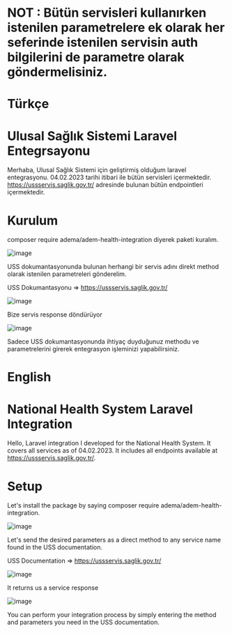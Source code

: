 # NOT : Bütün servisleri kullanırken istenilen parametrelere ek olarak her seferinde istenilen servisin auth bilgilerini de parametre olarak göndermelisiniz.

# Türkçe

# Ulusal Sağlık Sistemi Laravel Entegrsayonu
Merhaba, Ulusal Sağlık Sistemi için geliştirmiş olduğum laravel entegrasyonu. 04.02.2023 tarihi itibari ile bütün servisleri içermektedir. 
https://ussservis.saglik.gov.tr/ adresinde bulunan bütün endpointleri içermektedir. 

# Kurulum

composer require adema/adem-health-integration diyerek paketi kuralım.

![image](https://user-images.githubusercontent.com/43451577/216787142-0e4af076-d7ce-45dd-b120-f3eec5a985f5.png)

USS dokumantasyonunda bulunan herhangi bir servis adını direkt method olarak istenilen parametreleri gönderelim.

USS Dokumantasyonu => https://ussservis.saglik.gov.tr/

![image](https://user-images.githubusercontent.com/43451577/216787317-65063bc8-8825-4d6e-a947-73aa74034c58.png)

Bize servis response döndürüyor

![image](https://user-images.githubusercontent.com/43451577/216787330-26347b74-0d43-4fd1-9bd2-b54fe75ae948.png)


Sadece USS dokumantasyonunda ihtiyaç duyduğunuz methodu ve parametrelerini girerek entegrasyon işleminizi yapabilirsiniz.



# English


# National Health System Laravel Integration
Hello, Laravel integration I developed for the National Health System. It covers all services as of 04.02.2023.
It includes all endpoints available at https://ussservis.saglik.gov.tr/.

# Setup

Let's install the package by saying composer require adema/adem-health-integration.

![image](https://user-images.githubusercontent.com/43451577/216787142-0e4af076-d7ce-45dd-b120-f3eec5a985f5.png)

Let's send the desired parameters as a direct method to any service name found in the USS documentation.

USS Documentation => https://ussservis.saglik.gov.tr/

![image](https://user-images.githubusercontent.com/43451577/216787317-65063bc8-8825-4d6e-a947-73aa74034c58.png)

It returns us a service response

![image](https://user-images.githubusercontent.com/43451577/216787330-26347b74-0d43-4fd1-9bd2-b54fe75ae948.png)


You can perform your integration process by simply entering the method and parameters you need in the USS documentation.
